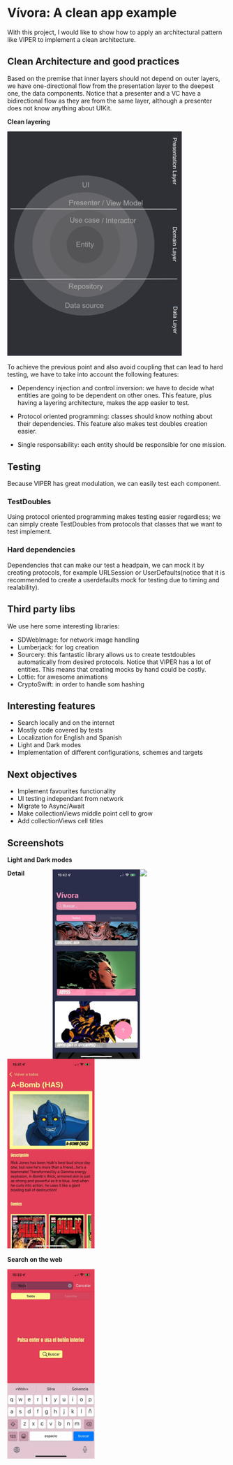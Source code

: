 # Vívora: A clean app example

With this project, I would like to show how to apply an architectural pattern like VIPER to implement a clean architecture.

## Clean Architecture and good practices

Based on the premise that inner layers should not depend on outer layers, we have one-directional flow from the presentation layer to the deepest one, the data components. Notice that a presenter and a VC have a bidirectional flow as they are from the same layer, although a presenter does not know anything about UIKit.

**Clean layering**

<img src="readmeResources/clean.png?raw=true" width="400" /> 

To achieve the previous point and also avoid coupling that can lead to hard testing, we have to take into account the following features:

- Dependency injection and control inversion: we have to decide what entities are going to be dependent on other ones. This feature, plus having a layering architecture, makes the app easier to test.

- Protocol oriented programming: classes should know nothing about their dependencies. This feature also makes test doubles creation easier.

- Single responsability: each entity should be responsible for one mission.

## Testing

Because VIPER has great modulation, we can easily test each component.

### TestDoubles 

Using protocol oriented programming makes testing easier regardless; we can simply create TestDoubles from protocols that classes that we want to test implement.

### Hard dependencies

Dependencies that can make our test a headpain, we can mock it by creating protocols, for example URLSession or UserDefaults(notice that it is recommended to create a userdefaults mock for testing due to timing and realability).

## Third party libs

We use here some interesting libraries:
- SDWebImage: for network image handling
- Lumberjack: for log creation
- Sourcery: this fantastic library allows us to create testdoubles automatically from desired protocols. Notice that VIPER has a lot of entities. This means that creating mocks by hand could be costly.
- Lottie: for awesome animations
- CryptoSwift: in order to handle som hashing

## Interesting features

- Search locally and on the internet
- Mostly code covered by tests
- Localization for English and Spanish
- Light and Dark modes
- Implementation of different configurations, schemes and targets

## Next objectives

- Implement favourites functionality
- UI testing independant from network
- Migrate to Async/Await
- Make collectionViews middle point cell to grow
- Add collectionViews cell titles

## Screenshots

**Light and Dark modes**

<img style="float: right;" src="readmeResources/s2.jpeg?raw=true" width="200" /> 

<img style="float: right;" src="readmeResources/s4.jpeg?raw=true" width="200" />

**Detail**

<img src="readmeResources/s3.jpeg?raw=true" width="200" />

**Search on the web**

<img src="readmeResources/s5.jpeg?raw=true" width="200" />
